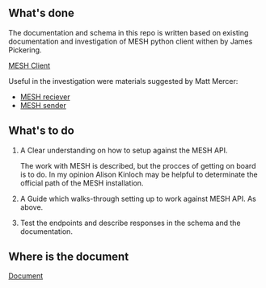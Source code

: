 ## What's done
The documentation and schema in this repo is written based on existing documentation and investigation of MESH python client withen by James Pickering.

[MESH Client](https://github.com/jamespic/mesh-client)

Useful in the investigation were materials suggested by Matt Mercer:
- [MESH reciever](https://git.digital.nhs.uk/DPS/yanai/blob/develop/docker/services/src/mesh_receiver/service.py)
- [MESH sender](https://git.digital.nhs.uk/DPS/yanai/blob/develop/docker/services/src/mesh_sender/service.py)


## What's to do
1. A Clear understanding on how to setup against the MESH API.

    The work with MESH is described, but the procces of getting on board is to do.
    In my opinion Alison Kinloch may be helpful to determinate the official path of the MESH installation. 
2. A Guide which walks-through setting up to work against MESH API.
    As above.
3. Test the endpoints and describe responses in the schema and the documentation.


## Where is the document
[Document](https://docs.google.com/document/d/1smuJ0C562C4Pr7f50wIlRCc568tx_I2eYrYTR5pd3N8/edit?usp=sharing)
